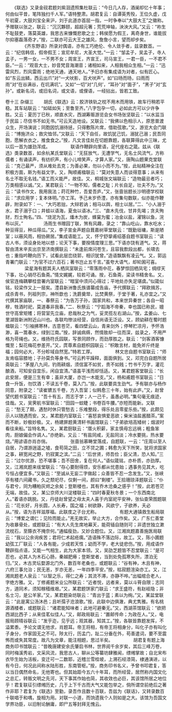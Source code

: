 <!-- { "loadSidebar": true } -->
　　《联选》又录金砚君题刘紫洄遗照集杜联云：“今日几人存，酒阑却忆十年事；何由似平昔，笔阵独扫千人军。”语特整肃。胡君复云：自谭英秀殁，王位久虚，戊午初夏，大鼓刘宝全来沪，刘于此道亦首屈一指，一时争奉以“大鼓大王”之徽称。予赠联以张之，联云：“沉沉夥颐，超超元箸；荒荒坤轴，泱泱大风。”又云：“祢生不耻鼓吏，落莫英雄，我思古来慷慨悲歌之士；韩侯愿为假王，离奇身世，谁能拔尔抑塞磊落奇才。”按，二联亦可云大王之雄风，詹詹小言，望而却步矣。
　　
　　《齐东野语》所录对偶语，亦有工巧绝伦、令人敛手者，兹录数首。一云：“纪信韩信，假帝假王；宣尼牟尼，大圣大觉。”一云：“邹孟子，吴孟子，寺人孟子，一男一女，一不男不女；周宣王，齐宣王，司马宣王，一君一臣，一不君不臣。”一云：“观音大士，妙音梵音海潮音；诸相如来，人相我相众生相。”一云：“迅雷风烈，烈风雷雨；绝地天通，通天地人。”予旧亦有集成语为对者，似有匠心。如“东云出鳞，西云出爪”对“一犬吠影，百犬吠声”。如“曰旸而旸，曰雨而雨”对“在谷满谷，在坑满坑”。又如“一切”对“几何’，“耳孙”对“面子”，“黑子”对“玄孙”。或新名词，或旧名词，或文语，或俚语，一经拈出，皆若工致。
　　 

卷十三
杂缀三
　　胡氏《联选》云：胶济铁轨之枕不用木而用铁，故车行稍若平稳。其车站联云：“如砥如矢；至鲁至齐。”八字包孕一切，必如此方可以少许争胜。又云：夏历丁已秋，顺直水灾，西湖筹赈游览会女书场张坚联云：“以水监当于民监；尽信书不如无书。”可云天造地设。又联云：“我佛以色相示人，原思普渡众生，开场演说；同胞因饥溺待拯，只得敷陈片席，借助弦歌。”又，游览大会门联云：“博施济众；救灾恤邻。”又联云：“天下自任，故饥犹己饥，溺犹己溺；民吾同胞，愿解衣衣之，推食食之。”按，凡文言佳处在切题靠题，各联算得此中三昧，尤以后一首为雄劲浑成。
　　
　　联语作鞭辟向里语，足代座右之箴。兹从《联选》类录数首，如余杭某氏堂联云：“无狂放气，无遭学气，无名士风流气，方称儒者；有诵读声，有纺织声，有小儿啼笑声，才算人家。”又，唐陶山题果克堂联云：“克己最严，须从难处去克；为善必果，勿以小而不为。”按，此帖精神全注在积极方面，斯为有益文字。又，陶顺甫楹联云：“莫对失意人而谈得意事；从来有名士不取无名钱。”语工而义能严，故佳。又，桐城张文端联云：“造物最忌者巧；万类相感以诚。”又，某君联云：“一物不知，儒者之耻；片长自足，壮夫不为。”又云：“读书作文，我用我法；莳花种竹，吾爱吾庐。”又，张啬翁题长沙明德学校联云：“求应用学；复本体明。”亦工浑。予己未岁侨澧，亦有集句数联，似亦能作鞭辟，附录如下：一、“大巧若拙，大辩若讷；相马以舆，相士以居。”二、“小人溺于水，君子溺于口；井蛙以语海，夏虫以语冰。”三、“直木先伐，甘井先竭；贪夫殉财，烈士殉名。”四、“烧泥为瓦，燔木为炭，蜂窠为蜜；冶金以盐，濯锦以鱼，浣布以灰。”
　　
　　汤雨生书赠园丁联，煞有风趣，录之：“靠山吃山，靠水吃水；种豆得豆，种瓜得瓜。”又，李子宣金声题自葺嘉树草堂联云：“既勤垣墉，斯是陋室；以蔽风雨，相协厥居。”集成语能工。又，怀宁舒挚甫绍基自题书室联云：“读古人书，须设身处地以想；论天下事，要揆情度理三思。”下语亦饶有道气。又，蒋智由清末辛亥出京至济南撰联云：“未逢前席问苍生，且容我歀段出都，长啸去也；重指吟鞭向历下，试看此层峦绕郭，相识犹曾。”造语飘飘有凌云气。又，郭运青署门联云：“为官不过六百石；著书岂止五千言。”虽夸大语气，却轮囷可喜。
　　
　　梁星海有题其夫人栖凤室联云：“零落雨中花，春梦惊回栖凤宅；绸缪天下事，壮心销尽石鱼斋。”情文娓娓，较若可诵。按，石鱼斋，梁读书精舍名。又，侯官连梅耦攀桂尝署内室联云：“暗室中须问心得过；平地处亦失足堪虞。”似箴似铭，较梁作又上一层矣。澧县新洲鲁氏族谱纂成告庙，予代撰联云：“拜欧揖苏，成杀青书，列祖列宗，神所歆也；洗爵奠斝，比焚黄祭，于堂于著，礼亦宜之。”又代撰其家庙联，一、春祭云：“为告万子孙，国家共和，本来世异秦世；各自一昭穆，牲酒时祀，莫道春非我春。”二、秋祭云：“宁蹈海不帝秦，幸也国已称民，嬗世守高曾矩矱；将营室先立庙，悲哉秋之为气，妥灵揽左右湖山。”按，孟姜山、七里湖皆新洲附近山川也。各联均惨淡经营，自信尚语无泛设。又，顾幼耕在蜀时题楹联云：“引袖拂寒林，古意苍茫，看四壁云山，青来剑外；停琴贮凉月，予怀浩渺，喜一篙春水，绿到江南。”按，辞诚病缛，然情致却一往而深，兹录之，不用严格为苛绳也。又，维扬符氏园联，写景同顾作，而劲厚胜之。联云：“剑客酒客慷慨至；梨花梅花参差开。”又，庹尊素自题枳园联云：“枳敢言材，能免斧斤终是福；园何必大，不分畛域自然宽。”特若工厚。
　　
　　林文忠自题书室联云：“师友肯临容膝地；子孙莫负等身书。”可云矜平躁释，面面俱到。又，邓完白自题所居斋联云：“茅屋八九间，钓雨耕烟，须信富不如贫，贵不如贱；竹书千万字，灌花酿酒，可知安自宜乐，闲自宜清。”语虽平浅而却恬适。又，某君题客堂联云：“长此安居，便是三生有幸；虽非大厦，亦岂一木能支。”又，杨和甫题书室联云：“日食一升饭，勿饮酒；不读五千卷，莫入门。”按，此联要具生劲气。予有联亦与杨作同意，附录之：“读崔镳五千卷，方入吾室；似韩愈三十年，始有此庐。”又，赵曾望代题书室联云：“吾十有五，而志于学；人一己千，虽愚必明。”集句毫无痕迹，佳哉。又，吴霁航书室联云：“田园一蚊睫；书卷百牛腰。”亦短而能新。又联云：“愁无了期，遇愁时休只管愁去；乐难整段，得乐处且零星乐些。”按，此颇见示人以随遇而安。又，某君题内室联云：“喜怒哀惧爱恶欲；柴米油盐酱醋茶。”案而不断，妙极妙极。又，杨建屏题黄清轩书画馆联云：“子弟欲培高矮树；烟波时看往来船。”旨特名隽。又，某君厨联云：“厝火积薪，家主慎毋忘远祸；粗鱼笨肉，厨娘偏会作调人。”亦绝新。又云：“有盐同咸，无盐同淡；冷水要挑，热水要烧。”用谚语亦肖亦俏。
　　
　　张啬翁慕畴堂落成，自题联，一云：“庄周以至人自居，乃谓游逍遥之墟，食苟简之田，立不贷之圃；韩愈为天下所笑，犹将求国家之事，耕宽闲之野，钓寂寞之滨。”二云：“后世贤，师吾俭；臣父清，恐人知。”三云：“过尔优游，恐不堪事；吾不田舍，复在何人。”语似箴铭，亦朴质，亦劲厚。又，江湘岚题来绂堂联云：“存心要耐得烦，安乐都从忧患始；遇事务见其大，吃亏恒占便宜多。”又联云：“至诚从无妄二字做起；众善皆不忍一念发生。”又，张峡亭有楼六间藏书，久之颓圯尽，仅剩一间，颜曰“剩楼”。王拾珊琼泽题联云：“仆与君兮，同为糟粕灰烬之余矣；登斯楼也，其有乔木沧桑之感乎！”按，此若苍茫无端，故佳。又，某公京师大川淀楼联云：“四时春夏秋冬景；一个东西南北人。”着语亦跳脱。又，丹徒赵曾望之母太夫人喜于内室祀平安神，张仙查荣图题联云：“花长好，月长圆，人长寿，国之福；树欲静，风欲宁，子欲养，夭必从。”按，语为吉祥滋厚福。此联庋之子台尤称。
　　
　　有题大通镇救生船局联云：“博爱之谓仁；见险而能止。”羌无故实，举止大方，合作矣。又，广东仁善堂为收暴骨处，或题联云：“有大人先生席地幕天，能荷锸自随则可；非遗世独立漱流枕石，至篨衣不掩奈何。”通幅瘦劲，又妙合题位。又，江湘岚题嘉善施医局联云：“我以公余询疾苦；君将仁术起疮痍。”造语殊不落边际，故工。又，陈小圃题幼弦工厂联云：“人各有能，少成若天性；幼而不学，老大徒悲伤。”按，用成语作鞭辟指点语，又能一气相生，此为大家本领。又，吴劭芝题皆不忍堂联云：“是可忍也，必其人为木石心肠，秦越肥瘠；登斯堂者，当到处免孤寒失所，漂泊无归。”又，木古灵坛婺源北门外，数百年老桑也，或题联云：“谷有神，木且有神，六府三事允治；民无恙，岁亦无恙，一年四季平安。”按，枯寂题渲染亦工。又，江湘岚题老人泉云：“以智之乐，得仁之寿；其流不滞，亦静不哗。”出幅绾合老人，字绝方雅。又，丁修甫题米业公所联云：“近者悦，远者来，莫以斗筲自限；志同方，道同术，须知稼穑维艰。”又，某君题饼家门联云：“求王盛符，有赵岐隐；非名士习，是公羊家。”又，某君题染坊联云：“青出于蓝；素以为绚。”又，某盆堂联云：“此是寓公汤沐邑；且听孺子沧浪歌。”按，此联中边俱澈，典尤隽雅。有名桃源酒楼者，或题联云：“诸君能知味者；此地可避秦无。”又，西湖茶馆联云：“欲把西湖比西子；从来佳茗似佳人。”又，邮政局联云：“置邮传命；为政在人。”又，电报局顾晴谷联云：“发乎迩，见乎远；观其器，知其工。”按，各联皆靠题发挥，不溢累黍。予论文谓无他求，肖题耳。帝王将相，有帝王将相身分，叫化子亦有叫化子身分，作家固无之不可。陟太行，历孟门，趾二分垂在外，苟善遣词，要不至震怖而或失其常度。故凡为文章，能注相题，思过半矣。
　　
　　胡君复有题上海商务印书馆联云：“昔晚唐建安余氏肇启书林，世界阅千余岁矣，其后三峰万卷，同时梅溪秀岩，文采风流，我思古人，聊从公等纂坊肆雅闻，缥缃掌故；自北宋布衣毕生始为活板，变迁可一二数耶，近稽兰雪桂坡，上溯石经漆简，棣通演进，以有今日，何况此间称水陆形胜，东南管枢。”按，商务印书名义，予曾书叩君复，答以当日偶然命名，无他寄也。但其始距今五六十年耳，而所经营，居然称内国文化之总汇，转贩文明之先河，天下事其作始也简，其收效也必巨，其该馆所居之地位乎！君复联征引缥缃历史，几于上下千古而大气又能包举之，倘所谓空前绝后之著作非耶？君复为《联选》至勤，录吾作且数十百联，吾兹为《联话》，又转录数百十联唱于和喁，旋相为用。对联一小道，而饷遗我个人则如是之大。该馆为吾国文学界功臣，以旧制论酬庸，即尸五等封拜无愧云。
　　
